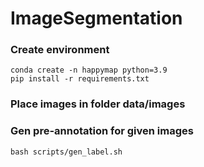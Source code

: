 # ImageSegmentation

### Create environment
```
conda create -n happymap python=3.9
pip install -r requirements.txt
```

### Place images in folder data/images

### Gen pre-annotation for given images
```
bash scripts/gen_label.sh
```
